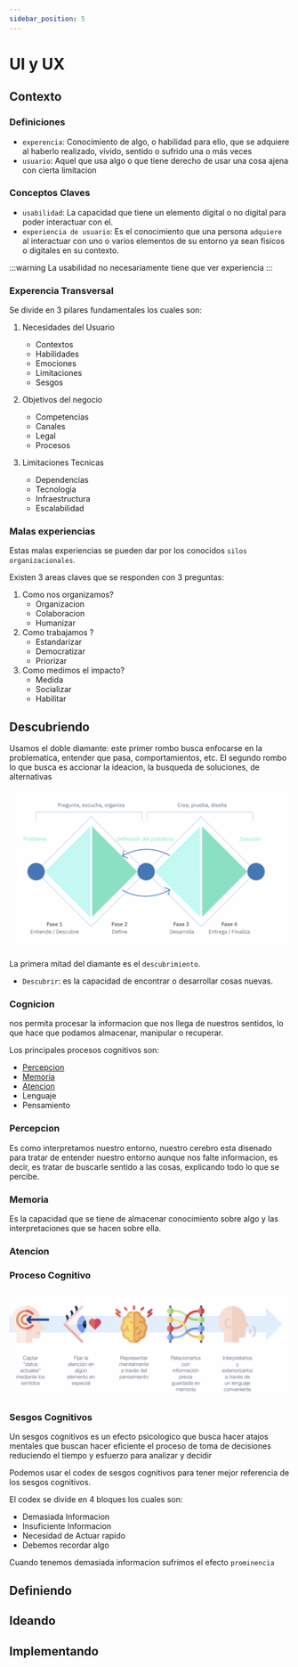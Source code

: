 ```yaml
---
sidebar_position: 5
---
```


# UI y UX

## Contexto 

### Definiciones 

- `experencia`: Conocimiento de algo, o habilidad para ello, que se adquiere al haberlo realizado,
 vivido, sentido o sufrido una o más veces
- `usuario`: Aquel que usa algo o que tiene derecho de usar una cosa ajena con cierta limitacion

### Conceptos Claves

- `usabilidad`: La capacidad que tiene un elemento digital o no digital para poder interactuar con el.
- `experiencia de usuario`: Es el conocimiento que una persona `adquiere` al interactuar 
con uno o varios elementos de su entorno ya sean fisicos o digitales en su contexto.

:::warning
La usabilidad no necesariamente tiene que ver experiencia 
:::

### Experencia Transversal 

Se divide en 3 pilares fundamentales los cuales son:

1. Necesidades del Usuario 
    - Contextos 
    - Habilidades 
    - Emociones
    - Limitaciones 
    - Sesgos 

2. Objetivos del negocio 
    - Competencias 
    - Canales 
    - Legal 
    - Procesos

3. Limitaciones Tecnicas 
    - Dependencias 
    - Tecnologia 
    - Infraestructura 
    - Escalabilidad


### Malas experiencias 

Estas malas experiencias se pueden dar por los conocidos `silos organizacionales`.

Existen 3 areas claves que se responden con 3 preguntas:

1. Como nos organizamos?
    - Organizacion 
    - Colaboracion 
    - Humanizar
2. Como trabajamos ?
    - Estandarizar
    - Democratizar
    - Priorizar
3. Como medimos el impacto?
    - Medida
    - Socializar
    - Habilitar


## Descubriendo 
Usamos el doble diamante: este primer rombo busca enfocarse en la problematica, entender que pasa, comportamientos, etc. El segundo rombo lo que busca es accionar la ideacion, la busqueda de soluciones, de alternativas

![doble-diamante](/img/ux/doble_diamante.png)

La primera mitad del diamante es el `descubrimiento`.

- `Descubrir`: es la capacidad de encontrar o desarrollar cosas nuevas.

### Cognicion
nos permita procesar la informacion que nos llega de nuestros sentidos, lo que hace que podamos 
almacenar, manipular o recuperar.

Los principales procesos cognitivos son:
- [Percepcion](#percepcion) 
- [Memoria](#memoria)
- [Atencion](#atencion) 
- Lenguaje
- Pensamiento

### Percepcion
Es como interpretamos nuestro entorno, nuestro cerebro esta disenado para tratar de entender nuestro 
entorno aunque nos falte informacion, es decir, es tratar de buscarle sentido a las cosas, explicando
todo lo que se percibe.


### Memoria 
Es la capacidad que se tiene de almacenar conocimiento sobre algo y las interpretaciones que se hacen 
sobre ella.

### Atencion


### Proceso Cognitivo
![proceso-cognitivo](/img/ux/proceso_cognitivo.png)

### Sesgos Cognitivos 

Un sesgos cognitivos es un efecto psicologico que busca hacer atajos mentales que buscan 
hacer eficiente el proceso de toma de decisiones reduciendo el tiempo y esfuerzo para analizar 
y decidir

Podemos usar el codex de sesgos cognitivos para tener mejor referencia de los sesgos cognitivos.

El codex se divide en 4 bloques los cuales son:

- Demasiada Informacion
- Insuficiente Informacion
- Necesidad de Actuar rapido 
- Debemos recordar algo

Cuando tenemos demasiada informacion sufrimos el efecto `prominencia`


## Definiendo 

## Ideando

## Implementando
